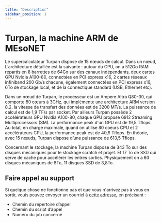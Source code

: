 ```yaml
---
title: "Description"
sidebar_position: 1
---
```


# Turpan, la machine ARM de MEsoNET

Le supercalculateur Turpan dispose de 15 nœuds de calcul. Dans un nœud, L’architecture détaillée est la suivante : autour du CPU, on a 512Go RAM répartis en 8 barrettes de 64Go sur des canaux indépendants, deux cartes GPU Nvidia A100-80, connectées en PCI express x16, 2 cartes réseaux infiniband 200 Gb/s chacune, également connectées en PCI express x16, 6To de stockage local, et de la connectique standard (USB, Ethernet etc).

Dans un nœud de Turpan, le processeur est un Ampere Altra Q80-30, qui comporte 80 cœurs à 3GHz, qui implémente une architecture ARM version 8.2, la vitesse de transfert des données est de 3200 MT/s. La puissance de calcul est de 1,9 TF/s par socket. Par ailleurs Turpan possède 2 accélérateurs GPU Nvidia A100-80, chaque GPU propose 6912 Streaming Multiprocessors (SM). La performance peak d'un GPU est de 19,5 Tflops. Au total, en charge maximale, quand on utilise 80 coeurs CPU et 2 accélérateurs GPU, la performance peak est de 40,9 Tflops. En théorie, avec 15 nœuds, Turpan dispose d’une puissance de 613,5 Tflops.

Concernant le stockage, la machine Turpan dispose de 343 To sur des disques mécaniques pour le stockage scratch et projet. Et 17 To de SSD qui serve de cache pour accélérer les entres sorties. Physiquement on a 60 disques mécaniques de 8To, 11 disques SSD de 3,8To.

## Faire appel au support  

Si quelque chose ne fonctionne pas et que vous n'arrivez pas à vous en sortir, vouis pouvez envoyer un courriel à [cette adresse](mailto:support@mesonet.fr), en précisant : 
- Chemin du répertoire d’appel
- Chemin du script d’appel
- Numéro du job concerné
